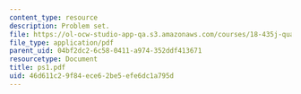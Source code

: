 ```yaml
---
content_type: resource
description: Problem set.
file: https://ol-ocw-studio-app-qa.s3.amazonaws.com/courses/18-435j-quantum-computation-fall-2003/46d611c29f84ece62be5efe6dc1a795d_ps1.pdf
file_type: application/pdf
parent_uid: 04bf2dc2-6c58-0411-a974-352ddf413671
resourcetype: Document
title: ps1.pdf
uid: 46d611c2-9f84-ece6-2be5-efe6dc1a795d
---
```

